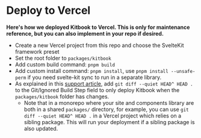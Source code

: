 # Deploy to Vercel

**Here's how we deployed Kitbook to Vercel. This is only for maintenance reference, but you can also implement in your repo if desired.**

- Create a new Vercel project from this repo and choose the SvelteKit framework preset
- Set the root folder to `packages/kitbook`
- Add custom build command: `pnpm build`
- Add custom install command: `pnpm install`, use `pnpm install --unsafe-perm` if you need svelte-kit sync to run in a separate library.
- As explained in this [support article](https://vercel.com/support/articles/how-do-i-use-the-ignored-build-step-field-on-vercel), add `git diff --quiet HEAD^ HEAD .` to the Git/Ignored Build Step field to only deploy Kitbook when the `packages/kitbook` folder has changes.
  - Note that in a monorepo where your site and components library are both in a shared `packages/` directory, for example, you can use `git diff --quiet HEAD^ HEAD .` in a Vercel project which relies on a sibling package. This will run your deployment if a sibling package is also updated. 
